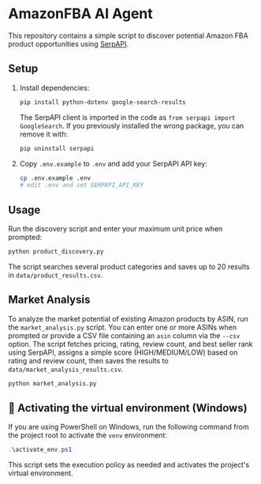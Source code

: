# AmazonFBA AI Agent

This repository contains a simple script to discover potential Amazon FBA product opportunities using [SerpAPI](https://serpapi.com/).

## Setup
1. Install dependencies:
   ```bash
   pip install python-dotenv google-search-results
   ```
   The SerpAPI client is imported in the code as `from serpapi import GoogleSearch`.
   If you previously installed the wrong package, you can remove it with:
   ```bash
   pip uninstall serpapi
   ```
2. Copy `.env.example` to `.env` and add your SerpAPI API key:
   ```bash
   cp .env.example .env
   # edit .env and set SERPAPI_API_KEY
   ```

## Usage
Run the discovery script and enter your maximum unit price when prompted:

```bash
python product_discovery.py
```

The script searches several product categories and saves up to 20 results in `data/product_results.csv`.

## Market Analysis
To analyze the market potential of existing Amazon products by ASIN, run the
`market_analysis.py` script. You can enter one or more ASINs when prompted or
provide a CSV file containing an `asin` column via the `--csv` option. The
script fetches pricing, rating, review count, and best seller rank using
SerpAPI, assigns a simple score (HIGH/MEDIUM/LOW) based on rating and review
count, then saves the results to `data/market_analysis_results.csv`.

```bash
python market_analysis.py
```

## 🧪 Activating the virtual environment (Windows)

If you are using PowerShell on Windows, run the following command from the
project root to activate the `venv` environment:

```powershell
.\activate_env.ps1
```

This script sets the execution policy as needed and activates the project's
virtual environment.

